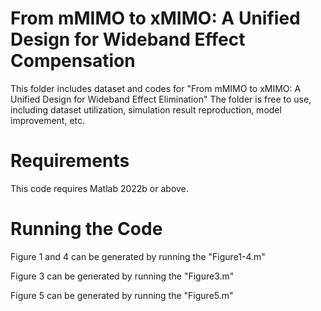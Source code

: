 # From mMIMO to xMIMO: A Unified Design for Wideband Effect Compensation
This folder includes dataset and codes for "From mMIMO to xMIMO: A Unified Design for Wideband Effect Elimination" The folder is free to use, including dataset utilization, simulation result reproduction, model improvement, etc.

# Requirements
This code requires Matlab 2022b or above.

# Running the Code
Figure 1 and 4 can be generated by running the "Figure1-4.m"

Figure 3 can be generated by running the "Figure3.m"

Figure 5 can be generated by running the "Figure5.m"
